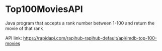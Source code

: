 # Top100MoviesAPI
Java program that accepts a rank number between 1-100 and return the movie of that rank

API link: https://rapidapi.com/rapihub-rapihub-default/api/imdb-top-100-movies
